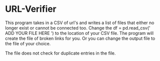 # URL-Verifier
This program takes in a CSV of url's and writes a list of files that either no longer exist or cannot be connected too.
Change the df = pd.read_csv(' ADD YOUR FILE HERE ') to the location of your CSV file.
The program will create the file of broken links for you. Or you can change the output file to the file of your choice.

The file does not check for duplicate entries in the file.

